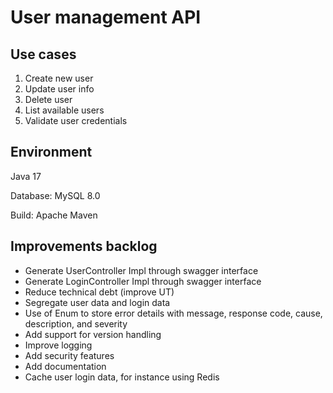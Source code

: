 # User management API

## Use cases

1. Create new user
2. Update user info
3. Delete user
4. List available users
5. Validate user credentials

## Environment

Java 17

Database: MySQL 8.0

Build: Apache Maven

## Improvements backlog

- Generate UserController Impl through swagger interface
- Generate LoginController Impl through swagger interface
- Reduce technical debt (improve UT)
- Segregate user data and login data
- Use of Enum to store error details with message, response code, cause, description, and severity
- Add support for version handling
- Improve logging
- Add security features
- Add documentation
- Cache user login data, for instance using Redis
